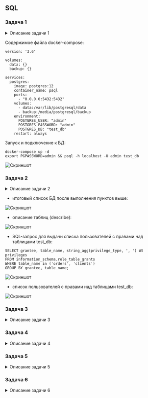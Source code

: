 ## SQL

### Задача 1

<details><summary>Описание задачи 1</summary>
Используя Docker, поднимите инстанс PostgreSQL (версию 12) c 2 volume, в который будут складываться данные БД и бэкапы.

Приведите получившуюся команду или docker-compose-манифест.
</details>

Содержимое файла docker-compose:
```text
version: '3.6'

volumes:
  data: {}
  backup: {}

services:
  postgres:
    image: postgres:12
    container_name: psql
    ports:
      - "0.0.0.0:5432:5432"
    volumes:
      - data:/var/lib/postgresql/data
      - backup:/media/postgresql/backup
    environment:
      POSTGRES_USER: "admin"
      POSTGRES_PASSWORD: "admin"
      POSTGRES_DB: "test_db"
    restart: always
```
Запуск и подключение к БД:
```text
docker-compose up -d
export PGPASSWORD=admin && psql -h localhost -U admin test_db
```

![Скриншот](https://github.com/aleksey-raevich/devops-netology/blob/master/virt-homeworks/06-db-02-sql/lab_06-db-02-sql_img1.png)

### Задача 2
<details><summary>Описание задачи 2</summary>
В БД из задачи 1:

создайте пользователя test-admin-user и БД test_db;
в БД test_db создайте таблицу orders и clients (спeцификация таблиц ниже);
предоставьте привилегии на все операции пользователю test-admin-user на таблицы БД test_db;
создайте пользователя test-simple-user;
предоставьте пользователю test-simple-user права на SELECT/INSERT/UPDATE/DELETE этих таблиц БД test_db.
Таблица orders:

id (serial primary key);
наименование (string);
цена (integer).
Таблица clients:

id (serial primary key);
фамилия (string);
страна проживания (string, index);
заказ (foreign key orders).
Приведите:

итоговый список БД после выполнения пунктов выше;
описание таблиц (describe);
SQL-запрос для выдачи списка пользователей с правами над таблицами test_db;
список пользователей с правами над таблицами test_db.
</details>

* итоговый список БД после выполнения пунктов выше:

![Скриншот](https://github.com/aleksey-raevich/devops-netology/blob/master/virt-homeworks/06-db-02-sql/lab_06-db-02-sql_img2.png)

* описание таблиц (describe):

![Скриншот](https://github.com/aleksey-raevich/devops-netology/blob/master/virt-homeworks/06-db-02-sql/lab_06-db-02-sql_img3.png)

* SQL-запрос для выдачи списка пользователей с правами над таблицами test_db:

```text
SELECT grantee, table_name, string_agg(privilege_type, ', ') AS privileges
FROM information_schema.role_table_grants
WHERE table_name in ('orders', 'clients')
GROUP BY grantee, table_name;
```

![Скриншот](https://github.com/aleksey-raevich/devops-netology/blob/master/virt-homeworks/06-db-02-sql/lab_06-db-02-sql_img4.png)

* список пользователей с правами над таблицами test_db:

![Скриншот](https://github.com/aleksey-raevich/devops-netology/blob/master/virt-homeworks/06-db-02-sql/lab_06-db-02-sql_img5.png)


### Задача 3
<details><summary>Описание задачи 3</summary>
Используя SQL-синтаксис, наполните таблицы следующими тестовыми данными:

Таблица orders

Наименование	цена
Шоколад	10
Принтер	3000
Книга	500
Монитор	7000
Гитара	4000
Таблица clients

ФИО	Страна проживания
Иванов Иван Иванович	USA
Петров Петр Петрович	Canada
Иоганн Себастьян Бах	Japan
Ронни Джеймс Дио	Russia
Ritchie Blackmore	Russia
Используя SQL-синтаксис:

вычислите количество записей для каждой таблицы.
Приведите в ответе:

- запросы,
- результаты их выполнения.
</details>

### Задача 4
<details><summary>Описание задачи 4</summary>
Часть пользователей из таблицы clients решили оформить заказы из таблицы orders.

Используя foreign keys, свяжите записи из таблиц, согласно таблице:

ФИО	Заказ
Иванов Иван Иванович	Книга
Петров Петр Петрович	Монитор
Иоганн Себастьян Бах	Гитара
Приведите SQL-запросы для выполнения этих операций.

Приведите SQL-запрос для выдачи всех пользователей, которые совершили заказ, а также вывод этого запроса.

Подсказка: используйте директиву UPDATE.
</details>

### Задача 5
<details><summary>Описание задачи 5</summary>
Получите полную информацию по выполнению запроса выдачи всех пользователей из задачи 4 (используя директиву EXPLAIN).

Приведите получившийся результат и объясните, что значат полученные значения.
</details>

### Задача 6
<details><summary>Описание задачи 6</summary>
Создайте бэкап БД test_db и поместите его в volume, предназначенный для бэкапов (см. задачу 1).

Остановите контейнер с PostgreSQL, но не удаляйте volumes.

Поднимите новый пустой контейнер с PostgreSQL.

Восстановите БД test_db в новом контейнере.

Приведите список операций, который вы применяли для бэкапа данных и восстановления.
</details>